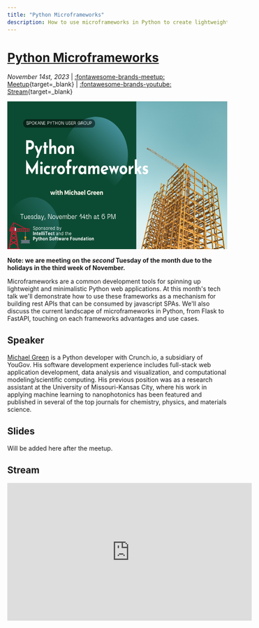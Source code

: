 ```yaml
---
title: "Python Microframeworks"
description: How to use microframeworks in Python to create lightweight web applications, focusing on building REST APIs for JavaScript SPAs
---
```


<!-- index: start -->

# [Python Microframeworks](./python-microframeworks.md)

_November 14st, 2023_ | [:fontawesome-brands-meetup: Meetup](https://www.meetup.com/python-spokane/events/297078458/){target=_blank} | [:fontawesome-brands-youtube: Stream](https://youtube.com/live/hPjw7UlcDsc?feature=share){target=_blank}

<img src="/img/python-microframeworks.png" width="600" height="337.5">

**Note: we are meeting on the _second_ Tuesday of the month due to the holidays in the third week of November.**

Microframeworks are a common development tools for spinning up lightweight and minimalistic Python web applications. At this month's tech talk we'll demonstrate how to use these frameworks as a mechanism for building rest APIs that can be consumed by javascript SPAs. We'll also discuss the current landscape of microframeworks in Python, from Flask to FastAPI, touching on each frameworks advantages and use cases.

## Speaker

[Michael Green](https://michaelgreen.dev/) is a Python developer with Crunch.io, a subsidiary of YouGov. His software development experience includes full-stack web application development, data analysis and visualization, and computational modeling/scientific computing. His previous position was as a research assistant at the University of Missouri-Kansas City, where his work in applying machine learning to nanophotonics has been featured and published in several of the top journals for chemistry, physics, and materials science.

<!-- index: end -->

## Slides

Will be added here after the meetup.

## Stream

<iframe width="560" height="315" src="https://www.youtube-nocookie.com/embed/LeIUm8jnEgw?si=v8N8mCBYaR0nYP6Y" title="YouTube video player" frameborder="0" allow="accelerometer; autoplay; clipboard-write; encrypted-media; gyroscope; picture-in-picture; web-share" allowfullscreen></iframe>
